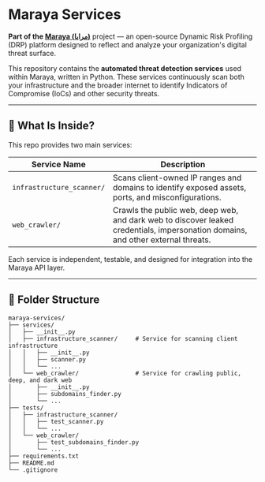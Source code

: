 # Maraya Services

**Part of the [Maraya (مرايا)](https://github.com/mahdi-disc/maraya)** project — an open-source Dynamic Risk Profiling (DRP) platform designed to reflect and analyze your organization's digital threat surface.

This repository contains the **automated threat detection services** used within Maraya, written in Python. These services continuously scan both your infrastructure and the broader internet to identify Indicators of Compromise (IoCs) and other security threats.

---

## 🧠 What Is Inside?

This repo provides two main services:

| Service Name              | Description                                                                 |
|---------------------------|-----------------------------------------------------------------------------|
| `infrastructure_scanner/` | Scans client-owned IP ranges and domains to identify exposed assets, ports, and misconfigurations. |
| `web_crawler/`            | Crawls the public web, deep web, and dark web to discover leaked credentials, impersonation domains, and other external threats. |

Each service is independent, testable, and designed for integration into the Maraya API layer.

---

## 📁 Folder Structure

```
maraya-services/
├── services/
│   ├── __init__.py
│   ├── infrastructure_scanner/     # Service for scanning client infrastructure
│   │   ├── __init__.py
│   │   ├── scanner.py
│   │   └── ...
│   └── web_crawler/                # Service for crawling public, deep, and dark web
│       ├── __init__.py
│       ├── subdomains_finder.py
│       └── ...
├── tests/
│   ├── infrastructure_scanner/
│   │   ├── test_scanner.py
│   │   └── ...
│   └── web_crawler/
│       ├── test_subdomains_finder.py
│       └── ...
├── requirements.txt
├── README.md
└── .gitignore
```
